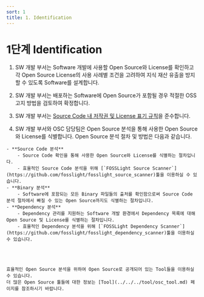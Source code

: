 ```yaml
---
sort: 1
title: 1. Identification
---
```


# 1단계 Identification

1. SW 개발 부서는 Software 개발에 사용할 Open Source와 License를 확인하고 각 Open Source License의 사용 사례별 조건을 고려하여 지식 재산 유출을 방지할 수 있도록 Software를 설계합니다.
   <br>

2. SW 개발 부서는 배포하는 Software에 Open Source가 포함될 경우 적절한 OSS 고지 방법을 검토하여 확정합니다.
   <br>

3. SW 개발 부서는 [Source Code 내 저작권 및 License 표기 규칙](copyright_license_rule.md)을 준수합니다.
   <br>

4. SW 개발 부서와 OSC 담당팀은 Open Source 분석을 통해 사용한 Open Source와 License를 식별합니다.
   Open Source 분석 절차 및 방법은 다음과 같습니다.

```note
- **Source Code 분석**
    - Source Code 확인을 통해 사용한 Open Source와 License를 식별하는 절차입니다.
    - 효율적인 Source Code 분석을 위해 [`FOSSLight Source Scanner`](https://github.com/fosslight/fosslight_source_scanner)툴을 이용하실 수 있습니다.
- **Binary 분석**
    - Software에 포함되는 모든 Binary 파일들의 출처를 확인함으로써 Source Code 분석 절차에서 빠질 수 있는 Open Source까지도 식별하는 절차입니다.
- **Dependency 분석**
    - Dependency 관리를 지원하는 Software 개발 환경에서 Dependency 목록에 대해 Open Source 및 License를 식별하는 절차입니다.
    - 효율적인 Dependency 분석을 위해 [`FOSSLight Dependency Scanner`](https://github.com/fosslight/fosslight_dependency_scanner)툴을 이용하실 수 있습니다.
```

<br>
<br>

```tip
효율적인 Open Source 분석을 위하여 Open Source로 공개되어 있는 Tool들을 이용하실 수 있습니다.
더 많은 Open Source 툴들에 대한 정보는 [Tool](../../../tool/osc_tool.md) 페이지를 참조하시기 바랍니다.
```
